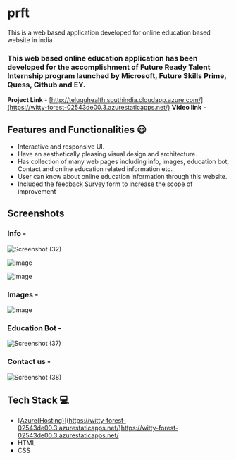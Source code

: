 # prft

This is a web based application developed for online education based website in india

### This web based online education application has been developed for the accomplishment of Future Ready Talent Internship program launched by Microsoft, Future Skills Prime, Quess, Github and EY.


**Project Link** - [http://teluguhealth.southindia.cloudapp.azure.com/](https://witty-forest-02543de00.3.azurestaticapps.net/)
**Video link** - 


## Features and Functionalities 😃

- Interactive and responsive UI.
- Have an aesthetically pleasing visual design and architecture.
- Has collection of many web pages including info, images, education bot, Contact and online education related information etc.
- User can know about online education information through this website.
- Included the feedback Survey form to increase the scope of improvement 

## Screenshots


### Info -


![Screenshot (32)](https://github.com/20a31a0564/prft/assets/110079916/a1ea34cf-720b-4f5b-b658-e1e9fe35b1c6)


 ![image](https://github.com/20a31a0564/prft/assets/110079916/a035edae-a680-42dc-90e4-a50e83f16f39)



![image](https://github.com/20a31a0564/prft/assets/110079916/3fd7c6f0-e2d2-4e12-b4ab-c333dd76e5b5)



### Images -


![image](https://github.com/20a31a0564/prft/assets/110079916/34da7eff-c394-4e3f-9df8-169e1b617d54)


### Education Bot -


![Screenshot (37)](https://github.com/20a31a0564/prft/assets/110079916/2c9f759b-6117-4f90-9d2e-f9bea936889c)


### Contact us -


![Screenshot (38)](https://github.com/20a31a0564/prft/assets/110079916/d385bbd4-911c-42f6-a61c-7190eb35aa71)



## Tech Stack 💻

- [[Azure(Hosting)](https://azure.microsoft.com/en-in/features/azure-portal/)](https://witty-forest-02543de00.3.azurestaticapps.net/)https://witty-forest-02543de00.3.azurestaticapps.net/
- HTML
- CSS
